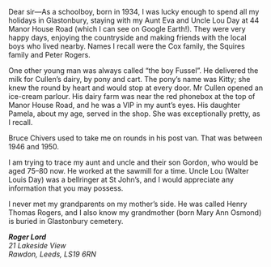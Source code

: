Dear sir—As a schoolboy, born in 1934, I was lucky enough to spend all
my holidays in Glastonbury, staying with my Aunt Eva and Uncle Lou Day
at 44 Manor House Road (which I can see on Google Earth!). They were
very happy days, enjoying the countryside and making friends with the
local boys who lived nearby. Names I recall were the Cox family, the
Squires family and Peter Rogers.

One other young man was always called “the boy Fussel”. He delivered the
milk for Cullen’s dairy, by pony and cart. The pony’s name was Kitty;
she knew the round by heart and would stop at every door. Mr Cullen
opened an ice-cream parlour. His dairy farm was near the red phonebox at
the top of Manor House Road, and he was a VIP in my aunt’s eyes. His
daughter Pamela, about my age, served in the shop. She was exceptionally
pretty, as I recall.

Bruce Chivers used to take me on rounds in his post van. That was
between 1946 and 1950.

I am trying to trace my aunt and uncle and their son Gordon, who would
be aged 75–80 now. He worked at the sawmill for a time. Uncle Lou
(Walter Louis Day) was a bellringer at St John’s, and I would appreciate
any information that you may possess.

I never met my grandparents on my mother’s side. He was called Henry
Thomas Rogers, and I also know my grandmother (born Mary Ann Osmond) is
buried in Glastonbury cemetery.

<address>

**Roger Lord**  
21 Lakeside View  
Rawdon, Leeds, LS19 6RN

</address>
